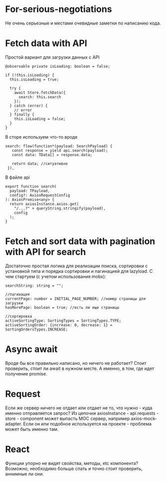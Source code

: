 # For-serious-negotiations

Не очень серьезные и местами очевидные заметки по написанию кода.

# Fetch data with API

Простой вариант для загрузки данных с API

```
@observable private isLoading: boolean = false;

if (!this.isLoading) {
  this.isLoading = true;

  try {
    await Store.fetchData({
      search: this.search
    });
  } catch (error) {
    // error 
  } finally {
    this.isLoading = false;
  }
}
```

 В сторе используем что-то вроде
 ```
 search: flow(function*(payload: SearchPayload) {
    const response = yield api.search(payload);
    const data: TData[] = response.data;

    return data; //ситуативно
  }),
 ```
 
В файле api
```
export function search(
  payload: TPayload,
  config?: AxiosRequestConfig
): AxiosPromise<any> {
  return axiosInstance.axios.get(
    "/...?" + queryString.stringify(payload),
    config
  );
}
```

# Fetch and sort data with pagination with API for search
Достаточно простая логика для реализации поиска, сортировки с установкой типа и порядка сортировки и пагинацией для lazyload.
С чем стартуем (с учетом использования mobx):
```
searchString: string = "";

//пагинация
currentPage: number = INITIAL_PAGE_NUMBER; //номер страницы для загрузки
hasMorePage: boolean = true; //есть ли еще страницы

//сортировка
activeSortingType: SortingTypes = SortingTypes.TYPE;
activeSortingOrder: {increase: 0, decrease: 1} = SortingOrdersTypes.INCREASE;

```


# Async await
Вроде бы все правильно написано, но ничего не работает? Стоит проверить, стоит ли await в нужном месте. А именно, в том, где идет получение promise.

# Request
Если же сервер ничего не отдает или отдает не то, что нужно - куда именно отправляется запрос? Из цепочки 
axiosInstance - api.requests - store - component может выпасть MOC сервер, например axios-mock-adapter. Если он или подобное используется на проекте - проблема может быть именно там.

# React 
Функции упорно не видят свойства, методы, etc компонента? Возможно, необходимо больше спать и точно стоит проверить, аннимные ли они.
